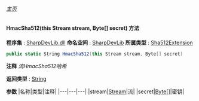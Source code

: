###### [主页](./Index.md "主页")
#### HmacSha512(this Stream stream, Byte[] secret) 方法
**程序集** : [SharpDevLib.dll](./SharpDevLib.assembly.md "SharpDevLib.dll")
**命名空间** : [SharpDevLib](./SharpDevLib.namespace.md "SharpDevLib")
**所属类型** : [Sha512Extension](./SharpDevLib.Sha512Extension.md "Sha512Extension")
``` csharp
public static String HmacSha512(this Stream stream, Byte[] secret)
```
**注释**
*流HmacSha512哈希*

**返回类型** : [String](https://learn.microsoft.com/en-us/dotnet/api/system.string "String")

**参数**
|名称|类型|注释|
|---|---|---|
|stream|[Stream](https://learn.microsoft.com/en-us/dotnet/api/system.io.stream "Stream")|流|
|secret|[Byte\[\]](https://learn.microsoft.com/en-us/dotnet/api/system.byte[] "Byte\[\]")|密钥|


